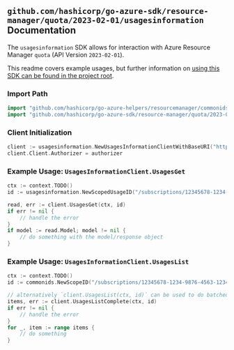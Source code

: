 
## `github.com/hashicorp/go-azure-sdk/resource-manager/quota/2023-02-01/usagesinformation` Documentation

The `usagesinformation` SDK allows for interaction with Azure Resource Manager `quota` (API Version `2023-02-01`).

This readme covers example usages, but further information on [using this SDK can be found in the project root](https://github.com/hashicorp/go-azure-sdk/tree/main/docs).

### Import Path

```go
import "github.com/hashicorp/go-azure-helpers/resourcemanager/commonids"
import "github.com/hashicorp/go-azure-sdk/resource-manager/quota/2023-02-01/usagesinformation"
```


### Client Initialization

```go
client := usagesinformation.NewUsagesInformationClientWithBaseURI("https://management.azure.com")
client.Client.Authorizer = authorizer
```


### Example Usage: `UsagesInformationClient.UsagesGet`

```go
ctx := context.TODO()
id := usagesinformation.NewScopedUsageID("/subscriptions/12345678-1234-9876-4563-123456789012/resourceGroups/some-resource-group", "resourceName")

read, err := client.UsagesGet(ctx, id)
if err != nil {
	// handle the error
}
if model := read.Model; model != nil {
	// do something with the model/response object
}
```


### Example Usage: `UsagesInformationClient.UsagesList`

```go
ctx := context.TODO()
id := commonids.NewScopeID("/subscriptions/12345678-1234-9876-4563-123456789012/resourceGroups/some-resource-group")

// alternatively `client.UsagesList(ctx, id)` can be used to do batched pagination
items, err := client.UsagesListComplete(ctx, id)
if err != nil {
	// handle the error
}
for _, item := range items {
	// do something
}
```
